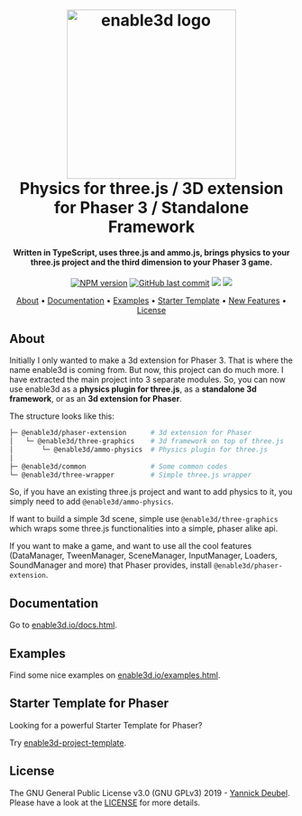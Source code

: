 <h1 align="center">
  <a href="https://github.com/yandeu/enable3d#readme"><img src="readme/enable3d-logo-square.png" alt="enable3d logo" width="300"></a>
  <br>
  Physics for three.js / 3D extension for Phaser 3 / Standalone Framework
  <br>
</h1>

<h4 align="center">
Written in TypeScript, uses three.js and ammo.js, brings physics to your three.js project and the third dimension to your Phaser 3 game.</h4>

<p align="center">  
  <a href="https://www.npmjs.com/package/enable3d"><img src="https://img.shields.io/npm/v/enable3d?style=flat-square" alt="NPM version"></a>
  <a href="https://github.com/yandeu/enable3d/commits/master"><img src="https://img.shields.io/github/last-commit/yandeu/enable3d.svg?style=flat-square" alt="GitHub last commit"></a>
  <a href="https://github.com/prettier/prettier" alt="code style: prettier"><img src="https://img.shields.io/badge/code_style-prettier-ff69b4.svg?style=flat-square"></a>
  <a href="https://www.typescriptlang.org/"><img src="https://img.shields.io/badge/built%20with-TypeScript-blue?style=flat-square"></a>
</p>

<p align="center">
  <a href="#about">About</a> •
  <a href="#documentation">Documentation</a> •
  <a href="#examples">Examples</a> •
  <a href="#starter-template">Starter Template</a> •
  <a href="#new-features">New Features</a> •
  <a href="#license">License</a>
</p>

## About

Initially I only wanted to make a 3d extension for Phaser 3. That is where the name enable3d is coming from. But now, this project can do much more. I have extracted the main project into 3 separate modules. So, you can now use enable3d as a **physics plugin for three.js**, as a **standalone 3d framework**, or as an **3d extension for Phaser**.

The structure looks like this:

```bash
├─ @enable3d/phaser-extension      # 3d extension for Phaser
│   └─ @enable3d/three-graphics    # 3d framework on top of three.js
│       └─ @enable3d/ammo-physics  # Physics plugin for three.js
│
├─ @enable3d/common                # Some common codes
└─ @enable3d/three-wrapper         # Simple three.js wrapper
```

So, if you have an existing three.js project and want to add physics to it, you simply need to add `@enable3d/ammo-physics`.

If want to build a simple 3d scene, simple use `@enable3d/three-graphics` which wraps some three.js functionalities into a simple, phaser alike api.

If you want to make a game, and want to use all the cool features (DataManager, TweenManager, SceneManager, InputManager, Loaders, SoundManager and more) that Phaser provides, install `@enable3d/phaser-extension`.

## Documentation

Go to [enable3d.io/docs.html](https://enable3d.io/docs.html).

## Examples

Find some nice examples on [enable3d.io/examples.html](https://enable3d.io/examples.html).

## Starter Template for Phaser

Looking for a powerful Starter Template for Phaser?

Try [enable3d-project-template](https://github.com/yandeu/enable3d-project-template).

## License

The GNU General Public License v3.0 (GNU GPLv3) 2019 - [Yannick Deubel](https://github.com/yandeu). Please have a look at the [LICENSE](LICENSE) for more details.
